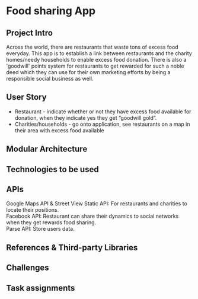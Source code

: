 # Food sharing App
## Project Intro
Across the world, there are restaurants that waste tons of excess food everyday. This app is to establish a link between restaurants and the charity homes/needy households to enable excess food donation. There is also a 'goodwill' points system for restaurants to get rewarded for such a noble deed which they can use for their own marketing efforts by being a responsible social business as well.

## User Story
* Restaurant - indicate whether or not they have excess food available for donation, when they indicate yes they get “goodwill gold”.
* Charities/households - go onto application, see restaurants on a map in their area with excess food available

## Modular Architecture  

## Technologies to be used

## APIs
Google Maps API & Street View Static API: For restaurants and charities to locate their positions.    
Facebook API: Restaurant can share their dynamics to social networks when they get rewards food sharing.  
Parse API: Store users data.
## References & Third-party Libraries

## Challenges

## Task assignments
